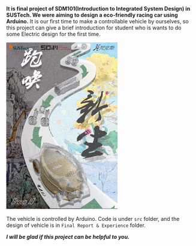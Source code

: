 **It is final project of SDM101(Introduction to Integrated System Design) in SUSTech. We were aiming to design a eco-friendly racing car using Arduino.** It is our first time to make a controllable vehicle by ourselves, so this project can give a brief introduction for student who is wants to do some Electric design for the first time.  

![poster](./Poster.png) 

The vehicle is controlled by Arduino. Code is under `src` folder, and the design of vehicle is in `Final Report & Experience` folder.  

***I will be glad if this project can be helpful to you.***
